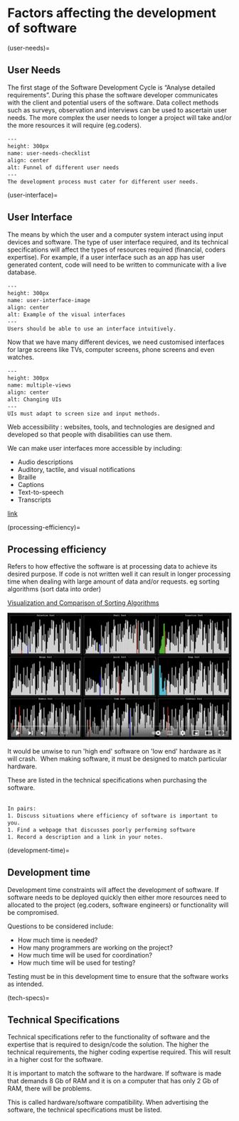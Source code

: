 # Factors affecting the development of software

(user-needs)=
## User Needs

The first stage of the Software Development Cycle is “Analyse detailed
requirements”. During this phase the software developer communicates with the
client and potential users of the software. Data collect methods such as
surveys, observation and interviews can be used to ascertain user needs. The
more complex the user needs to longer a project will take and/or the more
resources it will require (eg.coders).

```{figure} ../images/user-needs-checklist.png
---
height: 300px
name: user-needs-checklist
align: center
alt: Funnel of different user needs
---
The development process must cater for different user needs.
```

(user-interface)=
## User Interface
The means by which the user and a computer system interact using input devices
and software. The type of user interface required, and its technical
specifications will affect the types of resources required (financial, coders
expertise). For example, if a user interface such as an app has user generated
content, code will need to be written to communicate with a live database.

```{figure} ../images/user-interface.png
---
height: 300px
name: user-interface-image
align: center
alt: Example of the visual interfaces
---
Users should be able to use an interface intuitively.
```

Now that we have many different devices, we need customised interfaces for large
screens like TVs, computer screens, phone screens and even watches.

```{figure} ../images/multiple-views.png
---
height: 300px
name: multiple-views
align: center
alt: Changing UIs
---
UIs must adapt to screen size and input methods.
```

Web accessibility
: websites, tools, and technologies are designed and developed so that people with disabilities can use them.

We can make user interfaces more accessible by including:
* Audio descriptions
* Auditory, tactile, and visual notifications
* Braille
* Captions
* Text-to-speech
* Transcripts

[link](https://www.w3.org/WAI/people-use-web/tools-techniques/)


(processing-efficiency)=
## Processing efficiency
Refers to how effective the software is at processing data to achieve its desired purpose. If code is not written well it can result in longer processing time when dealing with large amount of data and/or requests.
eg sorting algorithms (sort data into order)

<!-- ```{figure} ../images/thumbs/vid-sorting-efficiency.png -->
<!-- --- -->
<!-- height: 300px -->
<!-- name: vid-sorting-efficiency -->
<!-- align: center -->
<!-- alt: Grid of sorting algorithms -->
<!-- --- -->
<!-- Algorithms have different efficiencies. -->
<!-- ``` -->

[Visualization and Comparison of Sorting Algorithms](https://www.youtube.com/watch?v=ZZuD6iUe3Pc)

[![Viz](../images/thumbs/vid-sorting-efficiency.png)](https://www.youtube.com/watch?v=ZZuD6iUe3Pc)

It would be unwise to run 'high end' software on 'low end' hardware as it will crash. 
When making software, it must be designed to match particular hardware. 

These are listed in the technical specifications when purchasing the software.

```{note}

In pairs:
1. Discuss situations where efficiency of software is important to you.
1. Find a webpage that discusses poorly performing software
1. Record a description and a link in your notes.

```


(development-time)=
## Development time
Development time constraints will affect the development of software. If
software needs to be deployed quickly then either more resources need to
allocated to the project (eg.coders, software engineers) or functionality will
be compromised.

Questions to be considered include:
* How much time is needed?
* How many programmers are working on the project?
* How much time will be used for coordination?
* How much time will be used for testing?

Testing must be in this development time to ensure that the software works as intended.


(tech-specs)=
## Technical Specifications

Technical specifications refer to the functionality of software and the
expertise that is required to design/code the solution. The higher the technical
requirements, the higher coding expertise required. This will result in a higher
cost for the software.

It is important to match the software to the hardware.
If software is made that demands 8 Gb of RAM and it is on a computer that has
only 2 Gb of RAM, there will be problems.

This is called hardware/software compatibility.
When advertising the software, the technical specifications must be listed.
